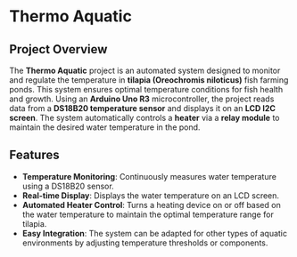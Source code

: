 # Thermo Aquatic

## Project Overview

The **Thermo Aquatic** project is an automated system designed to monitor and regulate the temperature in **tilapia (Oreochromis niloticus)** fish farming ponds. This system ensures optimal temperature conditions for fish health and growth. Using an **Arduino Uno R3** microcontroller, the project reads data from a **DS18B20 temperature sensor** and displays it on an **LCD I2C screen**. The system automatically controls a **heater** via a **relay module** to maintain the desired water temperature in the pond.

## Features
- **Temperature Monitoring**: Continuously measures water temperature using a DS18B20 sensor.
- **Real-time Display**: Displays the water temperature on an LCD screen.
- **Automated Heater Control**: Turns a heating device on or off based on the water temperature to maintain the optimal temperature range for tilapia.
- **Easy Integration**: The system can be adapted for other types of aquatic environments by adjusting temperature thresholds or components.
